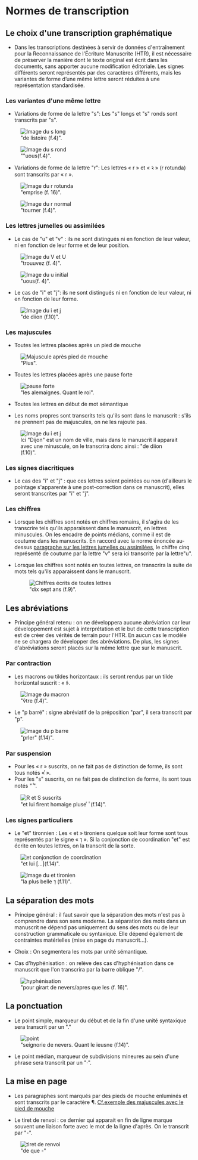 # Normes de transcription

## Le choix d'une transcription graphématique

- Dans les transcriptions destinées à servir de données d'entraînement pour la Reconnaissance de l'Écriture Manuscrite (HTR), il est nécessaire de préserver la manière dont le texte original est écrit dans les documents, sans apporter aucune modification éditoriale. Les signes différents seront représentés par des caractères différents, mais les variantes de forme d’une même lettre seront réduites à une représentation standardisée.

### Les variantes d'une même lettre   

- Variations de forme de la lettre "s": Les "s" longs et "s" ronds sont transcrits par "s".
<a name="variantes-s"></a>

<figure>
  <img src="https://github.com/Piraxe/HN-2023-Nevers/raw/transcription-normes/exemple_normes_transcription/Slongf4.JPEG" alt="Image du s long">
  <figcaption>"de listoire (f.4)".</figcaption>
</figure>


<figure>
  <img src="https://github.com/Piraxe/HN-2023-Nevers/raw/transcription-normes/exemple_normes_transcription/Srondf4.JPEG" alt="Image du s rond">
  <figcaption>""uous(f.4)".</figcaption>
</figure>

- Variations de forme de la lettre "r": Les lettres « r » et « ꝛ » (r rotunda) sont transcrits par  « r ».
  <a name="variantes-r"></a>

<figure>
  <img src="https://github.com/Piraxe/HN-2023-Nevers/raw/transcription-normes/exemple_normes_transcription/Rrontundaf16.jpeg" alt="Image du r rotunda">
  <figcaption>"emprise (f. 16)".</figcaption>
</figure>


<figure>
  <img src="https://github.com/Piraxe/HN-2023-Nevers/raw/transcription-normes/exemple_normes_transcription/Rnormalf4.JPEG" alt="Image du r normal">
  <figcaption>"tourner (f.4)".</figcaption>
</figure>


### Les lettres jumelles ou assimilées

- Le cas de "u" et "v" : ils ne sont distingués ni en fonction de leur valeur, ni en fonction de leur forme et de leur position.
<a name="lettres-u-v"></a>

<figure>
  <img src="https://github.com/Piraxe/HN-2023-Nevers/raw/transcription-normes/exemple_normes_transcription/VUf4.JPEG" alt="Image du V et U">
  <figcaption>"trouuvez (f. 4)".</figcaption>
</figure>


<figure>
  <img src="https://github.com/Piraxe/HN-2023-Nevers/raw/transcription-normes/exemple_normes_transcription/Vlettreinitialf4.jpeg" alt="Image du u initial">
  <figcaption>"uous(f. 4)".</figcaption>
</figure>


- Le cas de "i" et "j": ils ne sont distingués ni en fonction de leur valeur, ni en fonction de leur forme.
<a name="lettres-i-j"></a>


<figure>
  <img src="https://github.com/Piraxe/HN-2023-Nevers/raw/transcription-normes/exemple_normes_transcription/IJf10.jpg" alt="Image du i et j">
  <figcaption>"de diion (f.10)".</figcaption>
</figure>





### Les majuscules 

- Toutes les lettres placées après un pied de mouche
<a name="majuscules-pied-mouche"></a>

<figure>
  <img src="https://github.com/Piraxe/HN-2023-Nevers/raw/transcription-normes/exemple_normes_transcription/Slongf4.JPEG" alt="Majuscule après pied de mouche">
  <figcaption>"Plus".</figcaption>
</figure>

- Toutes les lettres placées après une pause forte 
  <a name="majuscules-pause-forte"></a>

<figure>
  <img src="https://github.com/Piraxe/HN-2023-Nevers/raw/transcription-normes/exemple_normes_transcription/pausefortef6.jpeg" alt="pause forte">
  <figcaption>"les alemaignes. Quant le roi".</figcaption>
</figure>


- Toutes les lettres en début de mot sémantique
<a name="majuscules-debut-mot"></a>

- Les noms propres sont transcrits tels qu'ils sont dans le manuscrit : s'ils ne prennent pas de majuscules, on ne les rajoute pas.

<figure>
  <img src="https://github.com/Piraxe/HN-2023-Nevers/raw/transcription-normes/exemple_normes_transcription/IJf10.jpg" alt="Image du i et j">
  <figcaption>Ici "Dijon" est un nom de ville, mais dans le manuscrit il apparait avec une minuscule, on le transcrira donc ainsi : "de diion (f.10)".</figcaption>
</figure>


### Les signes diacritiques
 
 - Le cas des "i" et "j" : que ces lettres soient pointées ou non (d'ailleurs le pointage s'apparente à une post-correction dans ce manuscrit), elles seront transcrites par "i" et "j".

### Les chiffres

- Lorsque les chiffres sont notés en chiffres romains, il s'agira de les transcrire tels qu'ils apparaissent dans le manuscrit, en lettres minuscules.  On les encadre de points médians, comme il est de coutume dans les manuscrits. En raccord avec la norme énoncée au-dessus [paragraphe sur les lettres jumelles ou assimilées](#Les-lettres-jumelles-ou-assimilées), le chiffre cinq représenté de coutume par la lettre "v" sera ici transcrite par la lettre"u".
  <a name="chiffres-romains"></a>

- Lorsque les chiffres sont notés en toutes lettres, on transcrira la suite de mots tels qu'ils apparaissent dans le manuscrit.
  <a name="chiffres-toutes-lettres"></a>

  <figure>
  <img src="https://github.com/Piraxe/HN-2023-Nevers/raw/transcription-normes/exemple_normes_transcription/chiffreslettresf9.jpg" alt="Chiffres écrits de toutes lettres">
  <figcaption>"dix sept ans (f.9)".</figcaption>
</figure>



## Les abréviations

- Principe général retenu : on ne développera aucune abréviation car leur développement est sujet à interprétation et le but de cette transcription est de créer des vérités de terrain pour l'HTR. En aucun cas le modèle ne se chargera de développer des abréviations. De plus, les signes d'abréviations seront placés sur la même lettre que sur le manuscrit.

### Par contraction

- Les macrons ou tildes horizontaux : ils seront rendus par un tilde horizontal suscrit : « ̃».
<a name="macrons-tildes"></a>

<figure>
  <img src="https://github.com/Piraxe/HN-2023-Nevers/raw/transcription-normes/exemple_normes_transcription/macronf4.JPEG" alt="Image du macron">
  <figcaption>"ṽtre (f.4)".</figcaption>
</figure>


- Le "p barré" : signe abréviatif de la préposition "par", il sera transcrit par "ꝑ".
<a name="p-barre"></a>

<figure>
  <img src="https://github.com/Piraxe/HN-2023-Nevers/raw/transcription-normes/exemple_normes_transcription/Pbarref14.jpeg" alt="Image du p barre">
  <figcaption>"ꝑrler" (f.14)".</figcaption>
</figure>

### Par suspension

- Pour les « r » suscrits, on ne fait pas de distinction de forme, ils sont tous notés « ͬ».
- Pour les "s" suscrits, on ne fait pas de distinction de forme, ils sont tous notés " ̾".
<a name="r-suscrits"></a>

<figure>
  <img src="https://github.com/Piraxe/HN-2023-Nevers/raw/transcription-normes/exemple_normes_transcription/RetSsuscritsf14.jpeg" alt="R et S suscrits">
  <figcaption>"et lui firent homaige pluse ͬ ̾ (f.14)".</figcaption>
</figure>

### Les signes particuliers 

- Le "et" tironnien : Les « et » tironiens quelque soit leur forme sont tous représentés par le signe « ⁊ ». Si la conjonction de coordination "et" est écrite en toutes lettres, on la transcrit de la sorte.
<a name="et-tironien"></a>

<figure>
  <img src="https://github.com/Piraxe/HN-2023-Nevers/raw/transcription-normes/exemple_normes_transcription/RetSsuscritsf14.jpeg" alt="et conjonction de coordination">
  <figcaption>"et lui [...](f.14)".</figcaption>
</figure>

<figure>
  <img src="https://github.com/Piraxe/HN-2023-Nevers/raw/transcription-normes/exemple_normes_transcription/ettironienf11.jpg" alt="Image du et tironien">
  <figcaption>"la plus belle ⁊ (f.11)".</figcaption>
</figure>



## La séparation des mots

- Principe général : il faut savoir que la séparation des mots n'est pas à comprendre dans son sens moderne. La séparation des mots dans un manuscrit ne dépend pas uniquement du sens des mots ou de leur construction grammaticale ou syntaxique. Elle dépend également de contraintes matérielles (mise en page du manuscrit...). 
  <a name="separation-mots"></a>
- Choix : On segmentera les mots par unité sémantique. 

- Cas d'hyphénisation : on relève des cas d'hyphénisation dans ce manuscrit que l'on transcrira par la barre oblique "/".
<a name="hyphenisation"></a>

<figure>
  <img src="https://github.com/Piraxe/HN-2023-Nevers/raw/transcription-normes/exemple_normes_transcription/hyphénisationf16.jpeg" alt="hyphénisation">
  <figcaption>"pour girart de nevers/apres que les (f. 16)".</figcaption>
</figure>


## La ponctuation

- Le point simple, marqueur du début et de la fin d'une unité syntaxique sera transcrit par un "."
  <a name="ponctuation-point"></a>

<figure>
  <img src="https://github.com/Piraxe/HN-2023-Nevers/raw/transcription-normes/exemple_normes_transcription/pointf14.jpeg" alt="point">
  <figcaption>"seignorie de nevers. Quant le ieusne (f.14)".</figcaption>
</figure>

- Le point médian, marqueur de subdivisions mineures au sein d'une phrase sera transcrit par un "·".
<a name="ponctuation-point-mediant"></a>


## La mise en page

- Les paragraphes sont marqués par des pieds de mouche enluminés et sont transcrits par le caractère ¶.
[Cf.exemple des majuscules avec le pied de mouche](#majuscules-pied-mouche)

- Le tiret de renvoi : ce dernier qui apparait en fin de ligne marque souvent une liaison forte avec le mot de la ligne d'après. On le transcrit par "-".  

<figure>
  <img src="https://github.com/Piraxe/HN-2023-Nevers/raw/transcription-normes/exemple_normes_transcription/tiretrenvoif16.jpg" alt="tiret de renvoi">
  <figcaption>"de que -"</figcaption>
</figure>








